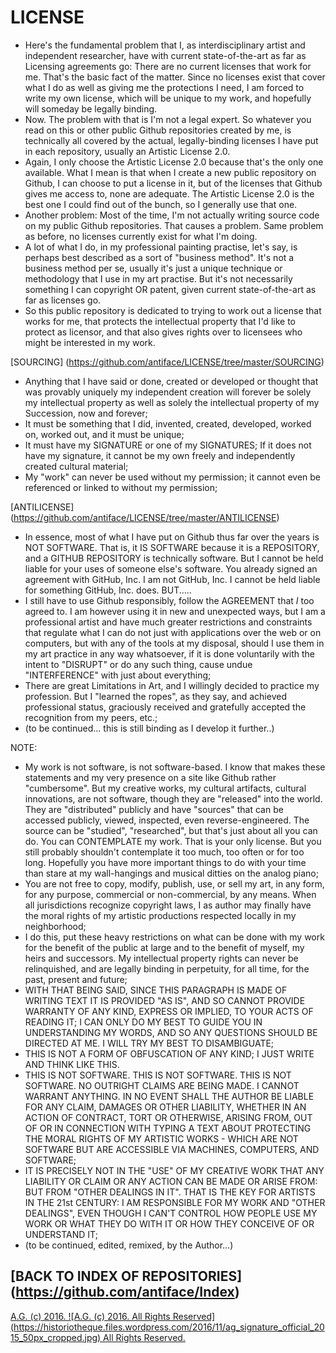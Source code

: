 # LICENSE
* Here's the fundamental problem that I, as interdisciplinary artist and independent researcher, have with current state-of-the-art as far as Licensing agreements go: There are no current licenses that work for me. That's the basic fact of the matter. Since no licenses exist that cover what I do as well as giving me the protections I need, I am forced to write my own license, which will be unique to my work, and hopefully will someday be legally binding.
* Now. The problem with that is I'm not a legal expert. So whatever you read on this or other public Github repositories created by me, is technically all covered by the actual, legally-binding licenses I have put in each repository, usually an Artistic License 2.0.
* Again, I only choose the Artistic License 2.0 because that's the only one available. What I mean is that when I create a new public repository on Github, I can choose to put a license in it, but of the licenses that Github gives me access to, none are adequate. The Artistic License 2.0 is the best one I could find out of the bunch, so I generally use that one.
* Another problem: Most of the time, I'm not actually writing source code on my public Github repositories. That causes a problem. Same problem as before, no licenses currently exist for what I'm doing.
* A lot of what I do, in my professional painting practise, let's say, is perhaps best described as a sort of "business method". It's not a business method per se, usually it's just a unique technique or methodology that I use in my art practise. But it's not necessarily something I can copyright OR patent, given current state-of-the-art as far as licenses go.
* So this public repository is dedicated to trying to work out a license that works for me, that protects the intellectual property that I'd like to protect as licensor, and that also gives rights over to licensees who might be interested in my work.

[SOURCING] (https://github.com/antiface/LICENSE/tree/master/SOURCING)
* Anything that I have said or done, created or developed or thought that was provably uniquely my independent creation will forever be solely my intellectual property as well as solely the intellectual property of my Succession, now and forever;
* It must be something that I did, invented, created, developed, worked on, worked out, and it must be unique;
* It must have my SIGNATURE or one of my SIGNATURES; If it does not have my signature, it cannot be my own freely and independently created cultural material;
* My "work" can never be used without my permission; it cannot even be referenced or linked to without my permission;

[ANTILICENSE] (https://github.com/antiface/LICENSE/tree/master/ANTILICENSE)
* In essence, most of what I have put on Github thus far over the years is NOT SOFTWARE. That is, it IS SOFTWARE because it is a REPOSITORY, and a GITHUB REPOSITORY is technically software. But I cannot be held liable for your uses of someone else's software. You already signed an agreement with GitHub, Inc. I am not GitHub, Inc. I cannot be held liable for something GitHub, Inc. does. BUT.....
* I still have to use Github responsibly, follow the AGREEMENT that *I* too agreed to. I am however using it in new and unexpected ways, but I am a professional artist and have much greater restrictions and constraints that regulate what I can do not just with applications over the web or on computers, but with any of the tools at my disposal, should I use them in my art practice in any way whatsoever, if it is done voluntarily with the intent to "DISRUPT" or do any such thing, cause undue "INTERFERENCE" with just about everything;
* There are great Limitations in Art, and I willingly decided to practice my profession. But I "learned the ropes", as they say, and achieved professional status, graciously received and gratefully accepted the recognition from my peers, etc.;
* (to be continued... this is still binding as I develop it further..)

NOTE:
- My work is not software, is not software-based. I know that makes these statements and my very presence on a site like Github rather "cumbersome". But my creative works, my cultural artifacts, cultural innovations, are not software, though they are "released" into the world. They are "distributed" publicly and have "sources" that can be accessed publicly, viewed, inspected, even reverse-engineered. The source can be "studied", "researched", but that's just about all you can do. You can CONTEMPLATE my work. That is your only license. But you still probably shouldn't contemplate it too much, too often or for too long. Hopefully you have more important things to do with your time than stare at my wall-hangings and musical ditties on the analog piano;
- You are not free to copy, modify, publish, use, or sell my art, in any form, for any purpose, commercial or non-commercial, by any means. When all jurisdictions recognize copyright laws, I as author may finally have the moral rights of my artistic productions respected locally in my neighborhood;
- I do this, put these heavy restrictions on what can be done with my work for the benefit of the public at large and to the benefit of myself, my heirs and successors. My intellectual property rights can never be relinquished, and are legally binding in perpetuity, for all time, for the past, present and future;
- WITH THAT BEING SAID, SINCE THIS PARAGRAPH IS MADE OF WRITING TEXT IT IS PROVIDED "AS IS", AND SO CANNOT PROVIDE WARRANTY OF ANY KIND, EXPRESS OR IMPLIED, TO YOUR ACTS OF READING IT; I CAN ONLY DO MY BEST TO GUIDE YOU IN UNDERSTANDING MY WORDS, AND SO ANY QUESTIONS SHOULD BE DIRECTED AT ME. I WILL TRY MY BEST TO DISAMBIGUATE;
- THIS IS NOT A FORM OF OBFUSCATION OF ANY KIND; I JUST WRITE AND THINK LIKE THIS.
- THIS IS NOT SOFTWARE. THIS IS NOT SOFTWARE. THIS IS NOT SOFTWARE. NO OUTRIGHT CLAIMS ARE BEING MADE. I CANNOT WARRANT ANYTHING. IN NO EVENT SHALL THE AUTHOR BE LIABLE FOR ANY CLAIM, DAMAGES OR OTHER LIABILITY, WHETHER IN AN ACTION OF CONTRACT, TORT OR OTHERWISE, ARISING FROM, OUT OF OR IN CONNECTION WITH TYPING A TEXT ABOUT PROTECTING THE MORAL RIGHTS OF MY ARTISTIC WORKS - WHICH ARE NOT SOFTWARE BUT ARE ACCESSIBLE VIA MACHINES, COMPUTERS, AND SOFTWARE;
- IT IS PRECISELY NOT IN THE "USE" OF MY CREATIVE WORK THAT ANY LIABILITY OR CLAIM OR ANY ACTION CAN BE MADE OR ARISE FROM: BUT FROM "OTHER DEALINGS IN IT". THAT IS THE KEY FOR ARTISTS IN THE 21st CENTURY: I AM RESPONSIBLE FOR MY WORK AND "OTHER DEALINGS", EVEN THOUGH I CAN'T CONTROL HOW PEOPLE USE MY WORK OR WHAT THEY DO WITH IT OR HOW THEY CONCEIVE OF OR UNDERSTAND IT;
- (to be continued, edited, remixed, by the Author...)

## [BACK TO INDEX OF REPOSITORIES] (https://github.com/antiface/Index)

[A.G. (c) 2016. ![A.G. (c) 2016. All Rights Reserved]
(https://historiotheque.files.wordpress.com/2016/11/ag_signature_official_2015_50px_cropped.jpg) All Rights Reserved.](http://alexgagnon.com)
